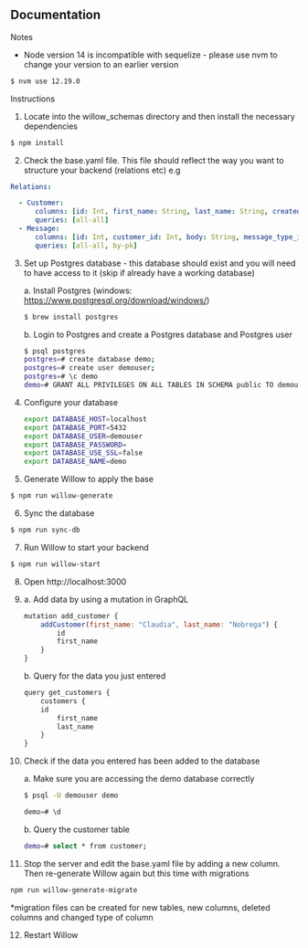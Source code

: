 ## Documentation
Notes
- Node version 14 is incompatible with sequelize - please use nvm to change your version to an earlier version 

```bash
$ nvm use 12.19.0
```

Instructions
1. Locate into the willow_schemas directory and then install the necessary dependencies

```bash
$ npm install
```

2. Check the base.yaml file. This file should reflect the way you want to structure your backend (relations etc) e.g

```yaml
Relations:

  - Customer:
      columns: [id: Int, first_name: String, last_name: String, created_date: Date]
      queries: [all-all]
  - Message:
      columns: [id: Int, customer_id: Int, body: String, message_type_id: Int, created_date: Date]
      queries: [all-all, by-pk]
```

3. Set up Postgres database - this database should exist and you will need to have access to it (skip if already have a working database)


    a. Install Postgres (windows: https://www.postgresql.org/download/windows/)

    ```bash
    $ brew install postgres
    ```

    b. Login to Postgres and create a Postgres database and Postgres user

     ```bash
    $ psql postgres
    postgres=# create database demo;
    postgres=# create user demouser;
    postgres=# \c demo
    demo=# GRANT ALL PRIVILEGES ON ALL TABLES IN SCHEMA public TO demouser;
    ```

4. Configure your database 
  
    ```bash
    export DATABASE_HOST=localhost
    export DATABASE_PORT=5432
    export DATABASE_USER=demouser
    export DATABASE_PASSWORD=
    export DATABASE_USE_SSL=false
    export DATABASE_NAME=demo
    ```

5. Generate Willow to apply the base

```bash
$ npm run willow-generate 
```

6. Sync the database

```bash
$ npm run sync-db
```

7. Run Willow to start your backend 

```bash
$ npm run willow-start
```

8. Open http://localhost:3000

9. 
    a. Add data by using a mutation in GraphQL 

    ```javascript
    mutation add_customer {
        addCustomer(first_name: "Claudia", last_name: "Nobrega") {
            id
            first_name
        }
    }
    ```

    b. Query for the data you just entered

    ```javascript
    query get_customers {
        customers {
		id 
        	first_name
        	last_name
        }
    }
    ```

10. Check if the data you entered has been added to the database

	a. Make sure you are accessing the demo database correctly
	
	```bash
	$ psql -U demouser demo
	```
    ```javascript 
	demo=# \d
	```
	
	b. Query the customer table
	
	```bash
   	demo=# select * from customer;
    ```

	
11. Stop the server and edit the base.yaml file by adding a new column. Then re-generate Willow again but this time with migrations

```bash
npm run willow-generate-migrate
```

*migration files can be created for new tables, new columns, deleted columns and changed type of column

12. Restart Willow
